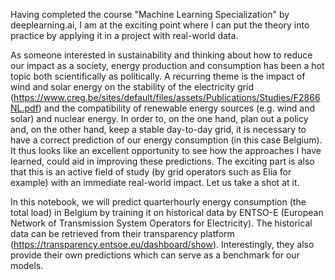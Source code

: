 Having completed the course "Machine Learning Specialization" by deeplearning.ai, I am at the exciting point where I can put the theory into practice by applying it in a project with real-world data.

As someone interested in sustainability and thinking about how to reduce our impact as a society, energy production and consumption has been a hot topic both scientifically as politically. A recurring theme is the impact of wind and solar energy on the stability of the electricity grid (https://www.creg.be/sites/default/files/assets/Publications/Studies/F2866NL.pdf) and the compatibility of renewable energy sources (e.g. wind and solar) and nuclear energy. In order to, on the one hand, plan out a policy and, on the other hand, keep a stable day-to-day grid, it is necessary to have a correct prediction of our energy consumption (in this case Belgium). It thus looks like an excellent opportunity to see how the approaches I have learned, could aid in improving these predictions. The exciting part is also that this is an active field of study (by grid operators such as Elia for example) with an immediate real-world impact. Let us take a shot at it. 

In this notebook, we will predict quarterhourly energy consumption (the total load) in Belgium by training it on historical data by ENTSO-E (European Network of Transmission System Operators for Electricity). The historical data can be retrieved from their transparency platform (https://transparency.entsoe.eu/dashboard/show). Interestingly, they also provide their own predictions which can serve as a benchmark for our models.
